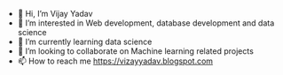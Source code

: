 - 👋 Hi, I’m Vijay Yadav
- 👀 I’m interested in Web development, database development and data science
- 🌱 I’m currently learning data science
- 💞️ I’m looking to collaborate on Machine learning related projects
- 📫 How to reach me https://vizayyadav.blogspot.com

<!---
Vj-Ydv/Vj-Ydv is a ✨ special ✨ repository because its `README.md` (this file) appears on your GitHub profile.
You can click the Preview link to take a look at your changes.
--->

